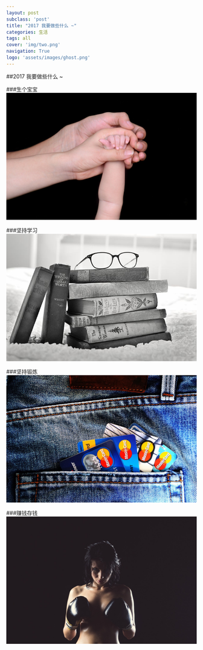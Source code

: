 ```yaml
---
layout: post
subclass: 'post'
title: "2017 我要做些什么 ~"
categories: 生活
tags: all
cover: 'img/two.png'
navigation: True
logo: 'assets/images/ghost.png'
---
```


##2017 我要做些什么 ~

###生个宝宝
![one](img/2017/01/01.jpg)

###坚持学习
![one](img/2017/01/04.jpg)

###坚持锻炼
![one](img/2017/01/03.jpg)

###赚钱存钱
![one](img/2017/01/02.jpg)

